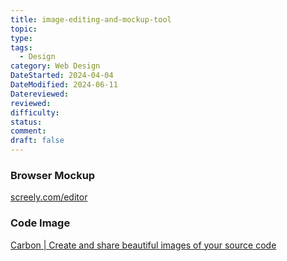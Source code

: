 ```yaml
---
title: image-editing-and-mockup-tool
topic: 
type: 
tags:
  - Design
category: Web Design
DateStarted: 2024-04-04
DateModified: 2024-06-11
Datereviewed: 
reviewed: 
difficulty: 
status: 
comment: 
draft: false
---
```


### Browser Mockup
[screely.com/editor](https://screely.com/editor)

### Code Image
[Carbon | Create and share beautiful images of your source code](https://carbon.now.sh/?bg=rgba%28171%2C+184%2C+195%2C+1%29&t=seti&wt=none&l=auto&width=680&ds=true&dsyoff=20px&dsblur=68px&wc=true&wa=true&pv=56px&ph=56px&ln=false&fl=1&fm=Hack&fs=14px&lh=133%25&si=false&es=2x&wm=false)

